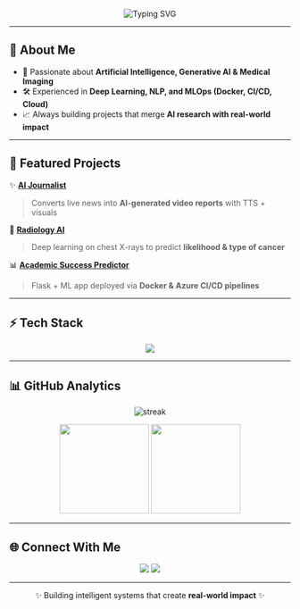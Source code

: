 <!-- Header Banner -->
<p align="center">
  <img src="https://readme-typing-svg.herokuapp.com?font=Fira+Code&weight=600&size=28&pause=1000&color=2F81F7&center=true&vCenter=true&width=700&lines=Hey+👋+I'm+Amritanshu;AI+%26+ML+Enthusiast;Deep+Learning+%7C+MLOps+%7C+Generative+AI" alt="Typing SVG" />
</p>

---

## 🚀 About Me  

- 🤖 Passionate about **Artificial Intelligence, Generative AI & Medical Imaging**  
- 🛠️ Experienced in **Deep Learning, NLP, and MLOps (Docker, CI/CD, Cloud)**  
- 📈 Always building projects that merge **AI research with real-world impact**  

---

## 🔬 Featured Projects  

✨ **[AI Journalist](https://github.com/AmritanshuAJ/ai-journalist)**  
> Converts live news into **AI-generated video reports** with TTS + visuals  

🩻 **[Radiology AI](https://github.com/AmritanshuAJ/radiology-ai)**  
> Deep learning on chest X-rays to predict **likelihood & type of cancer**  

📊 **[Academic Success Predictor](https://github.com/AmritanshuAJ/academic-success-predictor)**  
> Flask + ML app deployed via **Docker & Azure CI/CD pipelines**  

---

## ⚡ Tech Stack  

<p align="center">
  <img src="https://skillicons.dev/icons?i=python,pytorch,tensorflow,docker,azure,git,github,linux,flask,fastapi,vscode&theme=dark" />
</p>

---

## 📊 GitHub Analytics  

<p align="center">
  <img src="https://github-readme-streak-stats.herokuapp.com/?user=AmritanshuAJ&theme=tokyonight&hide_border=true" alt="streak" />
</p>  

<p align="center">
  <img src="https://github-readme-stats.vercel.app/api?username=AmritanshuAJ&show_icons=true&theme=tokyonight&hide_border=true" height="160"/>
  <img src="https://github-readme-stats.vercel.app/api/top-langs/?username=AmritanshuAJ&layout=compact&theme=tokyonight&hide_border=true" height="160"/>
</p>

---

## 🌐 Connect With Me  

<p align="center">
  <a href="https://linkedin.com/in/YOUR-LINK"><img src="https://img.shields.io/badge/LinkedIn-0077B5?style=for-the-badge&logo=linkedin&logoColor=white"/></a>
  <a href="mailto:your.email@example.com"><img src="https://img.shields.io/badge/Email-D14836?style=for-the-badge&logo=gmail&logoColor=white"/></a>
</p>

---

<p align="center">✨ Building intelligent systems that create <b>real-world impact</b> ✨</p>
